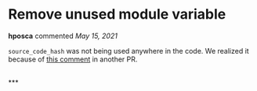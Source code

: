 # Remove unused module variable

**hposca** commented *May 15, 2021*

`source_code_hash` was not being used anywhere in the code.
We realized it because of [this comment](https://github.com/gruntwork-io/terraform-aws-service-catalog/pull/630/files#r617077664) in another PR.

<br />
***


